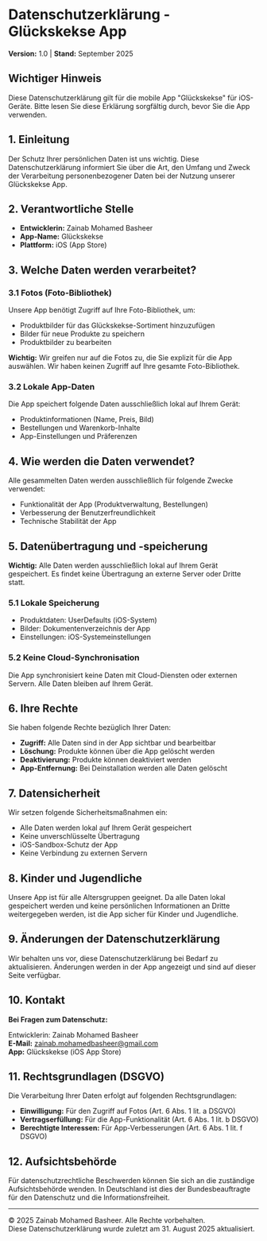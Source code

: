 # Datenschutzerklärung - Glückskekse App

**Version:** 1.0 | **Stand:** September 2025

## Wichtiger Hinweis
Diese Datenschutzerklärung gilt für die mobile App "Glückskekse" für iOS-Geräte. Bitte lesen Sie diese Erklärung sorgfältig durch, bevor Sie die App verwenden.

## 1. Einleitung
Der Schutz Ihrer persönlichen Daten ist uns wichtig. Diese Datenschutzerklärung informiert Sie über die Art, den Umfang und Zweck der Verarbeitung personenbezogener Daten bei der Nutzung unserer Glückskekse App.

## 2. Verantwortliche Stelle
- **Entwicklerin:** Zainab Mohamed Basheer
- **App-Name:** Glückskekse
- **Plattform:** iOS (App Store)

## 3. Welche Daten werden verarbeitet?

### 3.1 Fotos (Foto-Bibliothek)
Unsere App benötigt Zugriff auf Ihre Foto-Bibliothek, um:
- Produktbilder für das Glückskekse-Sortiment hinzuzufügen
- Bilder für neue Produkte zu speichern
- Produktbilder zu bearbeiten

**Wichtig:** Wir greifen nur auf die Fotos zu, die Sie explizit für die App auswählen. Wir haben keinen Zugriff auf Ihre gesamte Foto-Bibliothek.

### 3.2 Lokale App-Daten
Die App speichert folgende Daten ausschließlich lokal auf Ihrem Gerät:
- Produktinformationen (Name, Preis, Bild)
- Bestellungen und Warenkorb-Inhalte
- App-Einstellungen und Präferenzen

## 4. Wie werden die Daten verwendet?
Alle gesammelten Daten werden ausschließlich für folgende Zwecke verwendet:
- Funktionalität der App (Produktverwaltung, Bestellungen)
- Verbesserung der Benutzerfreundlichkeit
- Technische Stabilität der App

## 5. Datenübertragung und -speicherung

**Wichtig:** Alle Daten werden ausschließlich lokal auf Ihrem Gerät gespeichert. Es findet keine Übertragung an externe Server oder Dritte statt.

### 5.1 Lokale Speicherung
- Produktdaten: UserDefaults (iOS-System)
- Bilder: Dokumentenverzeichnis der App
- Einstellungen: iOS-Systemeinstellungen

### 5.2 Keine Cloud-Synchronisation
Die App synchronisiert keine Daten mit Cloud-Diensten oder externen Servern. Alle Daten bleiben auf Ihrem Gerät.

## 6. Ihre Rechte
Sie haben folgende Rechte bezüglich Ihrer Daten:
- **Zugriff:** Alle Daten sind in der App sichtbar und bearbeitbar
- **Löschung:** Produkte können über die App gelöscht werden
- **Deaktivierung:** Produkte können deaktiviert werden
- **App-Entfernung:** Bei Deinstallation werden alle Daten gelöscht

## 7. Datensicherheit
Wir setzen folgende Sicherheitsmaßnahmen ein:
- Alle Daten werden lokal auf Ihrem Gerät gespeichert
- Keine unverschlüsselte Übertragung
- iOS-Sandbox-Schutz der App
- Keine Verbindung zu externen Servern

## 8. Kinder und Jugendliche
Unsere App ist für alle Altersgruppen geeignet. Da alle Daten lokal gespeichert werden und keine persönlichen Informationen an Dritte weitergegeben werden, ist die App sicher für Kinder und Jugendliche.

## 9. Änderungen der Datenschutzerklärung
Wir behalten uns vor, diese Datenschutzerklärung bei Bedarf zu aktualisieren. Änderungen werden in der App angezeigt und sind auf dieser Seite verfügbar.

## 10. Kontakt
**Bei Fragen zum Datenschutz:**

Entwicklerin: Zainab Mohamed Basheer  
**E-Mail:** zainab.mohamedbasheer@gmail.com  
**App:** Glückskekse (iOS App Store)

## 11. Rechtsgrundlagen (DSGVO)
Die Verarbeitung Ihrer Daten erfolgt auf folgenden Rechtsgrundlagen:
- **Einwilligung:** Für den Zugriff auf Fotos (Art. 6 Abs. 1 lit. a DSGVO)
- **Vertragserfüllung:** Für die App-Funktionalität (Art. 6 Abs. 1 lit. b DSGVO)
- **Berechtigte Interessen:** Für App-Verbesserungen (Art. 6 Abs. 1 lit. f DSGVO)

## 12. Aufsichtsbehörde
Für datenschutzrechtliche Beschwerden können Sie sich an die zuständige Aufsichtsbehörde wenden. In Deutschland ist dies der Bundesbeauftragte für den Datenschutz und die Informationsfreiheit.

---

© 2025 Zainab Mohamed Basheer. Alle Rechte vorbehalten.  
Diese Datenschutzerklärung wurde zuletzt am 31. August 2025 aktualisiert.
